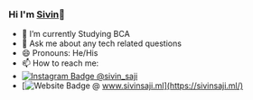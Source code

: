 ### Hi I'm [Sivin](https://sivinsaji.ml/)👋

- 🔭 I’m currently Studying BCA
- 💬 Ask me about any tech related questions
- 😄 Pronouns: He/His
- 📫 How to reach me:
- [![Instagram Badge](https://img.shields.io/badge/-Instagram-e4405f?style=flat-square&logo=Instagram&logoColor=white) @sivin_saji](https://www.instagram.com/sivin_saji/)
- [![Website Badge](https://img.shields.io/badge/Website-3b5998?style=flat-square&logo=google-chrome&logoColor=white) @ www.sivinsaji.ml](https://sivinsaji.ml/)

